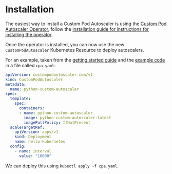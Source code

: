 # Installation
The easiest way to install a Custom Pod Autoscaler is using the 
[Custom Pod Autoscaler Operator](https://github.com/jthomperoo/custom-pod-autoscaler-operator), 
follow the 
[installation guide for instructions for installing the operator](https://github.com/jthomperoo/custom-pod-autoscaler-operator/blob/master/INSTALL.md).

Once the operator is installed, you can now use the new `CustomPodAutoscaler` Kubernetes Resource 
to deploy autoscalers.  

For an example, taken from the 
[getting started guide](../getting-started) 
and the 
[example code](https://github.com/jthomperoo/custom-pod-autoscaler/tree/master/example/python-custom-autoscaler)
in a file called `cpa.yaml`:
```yaml
apiVersion: custompodautoscaler.com/v1
kind: CustomPodAutoscaler
metadata:
  name: python-custom-autoscaler
spec:
  template:
    spec:
      containers:
      - name: python-custom-autoscaler
        image: python-custom-autoscaler:latest
        imagePullPolicy: IfNotPresent
  scaleTargetRef:
    apiVersion: apps/v1
    kind: Deployment
    name: hello-kubernetes
  config: 
    - name: interval
      value: "10000"
```
We can deploy this using `kubectl apply -f cpa.yaml`.
